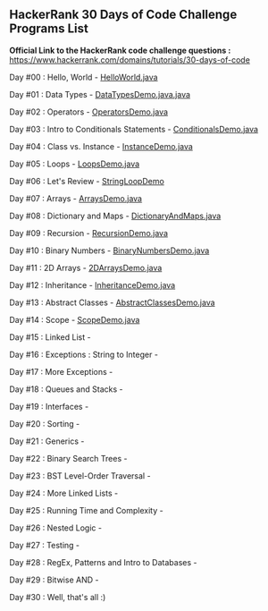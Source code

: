HackerRank 30 Days of Code Challenge Programs List
--------------------------------------------------

<b>Official Link to the HackerRank code challenge questions :</b> https://www.hackerrank.com/domains/tutorials/30-days-of-code 

Day #00 : Hello, World - <a href="HelloWorld.java">HelloWorld.java</a>

Day #01 : Data Types - <a href="DataTypesDemo.java.java">DataTypesDemo.java.java</a>

Day #02 : Operators - <a href="OperatorsDemo.java">OperatorsDemo.java</a>

Day #03 : Intro to Conditionals Statements - <a href="ConditionalsDemo.java">ConditionalsDemo.java</a>

Day #04 : Class vs. Instance - <a href="InstanceDemo.java">InstanceDemo.java</a>

Day #05 : Loops - <a href="LoopsDemo.java">LoopsDemo.java</a>

Day #06 : Let's Review - <a href="StringLoopDemo.java">StringLoopDemo</a>

Day #07 : Arrays - <a href="ArraysDemo.java">ArraysDemo.java</a>

Day #08 : Dictionary and Maps - <a href="DictionaryAndMaps.java">DictionaryAndMaps.java</a>

Day #09 : Recursion - <a href="RecursionDemo.java">RecursionDemo.java</a>

Day #10 : Binary Numbers - <a href="BinaryNumberDemo.java">BinaryNumbersDemo.java</a>

Day #11 : 2D Arrays - <a href="2DArraysDemo.java">2DArraysDemo.java</a>

Day #12 : Inheritance - <a href="InheritanceDemo.java">InheritanceDemo.java</a>

Day #13 : Abstract Classes - <a href="AbstractClassDemo.java">AbstractClassesDemo.java</a>

Day #14 : Scope - <a href="ScopeDemo.java">ScopeDemo.java</a>

Day #15 : Linked List - <a href="#"></a>

Day #16 : Exceptions : String to Integer - <a href="#"></a>

Day #17 : More Exceptions - <a href="#"></a>

Day #18 : Queues and Stacks - <a href="#"></a>

Day #19 : Interfaces - <a href="#"></a>

Day #20 : Sorting - <a href="#"></a>

Day #21 : Generics - <a href="#"></a>

Day #22 : Binary Search Trees - <a href="#"></a>

Day #23 : BST Level-Order Traversal - <a href="#"></a>

Day #24 : More Linked Lists - <a href="#"></a>

Day #25 : Running Time and Complexity - <a href="#"></a>

Day #26 : Nested Logic - <a href="#"></a>

Day #27 : Testing - <a href="#"></a>

Day #28 : RegEx, Patterns and Intro to Databases - <a href="#"></a>

Day #29 : Bitwise AND - <a href="#"></a>

Day #30 : Well, that's all :)
